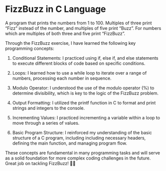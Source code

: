 # FizzBuzz in C Language

A program that prints the numbers from 1 to 100. Multiples of three print “Fizz” instead of the number, and multiples of five print “Buzz”. For numbers which are multiples of both three and five print “FizzBuzz”.

Through the FizzBuzz exercise, I have learned the following key programming concepts:

1. Conditional Statements: I practiced using if, else if, and else statements to execute different blocks of code based on specific conditions.

2. Loops: I learned how to use a while loop to iterate over a range of numbers, processing each number in sequence.

3. Modulo Operator: I understood the use of the modulo operator (%) to determine divisibility, which is key to the logic of the FizzBuzz problem.

4. Output Formatting: I utilized the printf function in C to format and print strings and integers to the console.

5. Incrementing Values: I practiced incrementing a variable within a loop to move through a series of values.

6. Basic Program Structure: I reinforced my understanding of the basic structure of a C program, including including necessary headers, defining the main function, and managing program flow.

These concepts are fundamental in many programming tasks and will serve as a solid foundation for more complex coding challenges in the future. Great job on tackling FizzBuzz! 🚀😊
